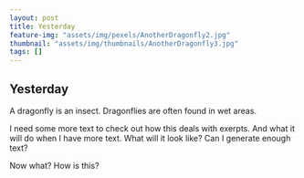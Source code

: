 ```yaml
---
layout: post
title: Yesterday
feature-img: "assets/img/pexels/AnotherDragonfly2.jpg"
thumbnail: "assets/img/thumbnails/AnotherDragonfly3.jpg"
tags: []
---
```

## Yesterday

A dragonfly is an insect.  Dragonflies are often found in wet areas.

I need some more text to check out how this deals with exerpts.  And what it will do when I have more text.  What will it look like?  Can I generate enough text?

Now what?  How is this?
